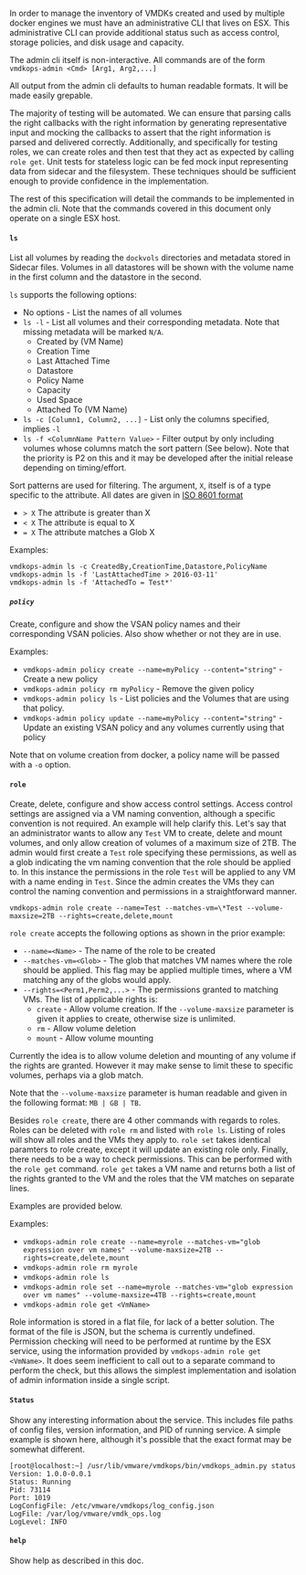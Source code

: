 In order to manage the inventory of VMDKs created and used by multiple docker engines we must have
an administrative CLI that lives on ESX. This administrative CLI can provide additional status such
as access control, storage policies, and disk usage and capacity.

The admin cli itself is non-interactive. All commands are of the form `vmdkops-admin <Cmd> [Arg1, Arg2,...]`

All output from the admin cli defaults to human readable formats. It will be made easily grepable.

The majority of testing will be automated. We can ensure that parsing calls the right callbacks with
the right information by generating representative input and mocking the callbacks to assert that
the right information is parsed and delivered correctly. Additionally, and specifically for testing
roles, we can create roles and then test that they act as expected by calling `role get`. Unit
tests for stateless logic can be fed mock input representing data from sidecar and the filesystem.
These techniques should be sufficient enough to provide confidence in the implementation.

The rest of this specification will detail the commands to be implemented in the admin cli. Note
that the commands covered in this document only operate on a single ESX host.

#### `ls`
List all volumes by reading the `dockvols` directories and metadata stored in Sidecar files.
Volumes in all datastores will be shown with the volume name in the first column and the datastore
in the second.

`ls` supports the following options:
  * No options - List the names of all volumes
  * `ls -l` - List all volumes and their corresponding metadata. Note that missing metadata will be
    marked `N/A`.
    * Created by (VM Name)
    * Creation Time
    * Last Attached Time
    * Datastore
    * Policy Name
    * Capacity
    * Used Space
    * Attached To (VM Name)
  * `ls -c [Column1, Column2, ...]` - List only the columns specified, implies `-l`
  * `ls -f <ColumnName Pattern Value>` - Filter output by only including volumes whose columns match the
                                         sort pattern (See below). Note that the priority is P2 on
                                         this and it may be developed after the initial release
                                         depending on timing/effort.

Sort patterns are used for filtering. The argument, `X`, itself is of a type specific to the attribute. All dates are given in [ISO 8601 format](https://en.wikipedia.org/wiki/ISO_8601)

 * `> X` The attribute is greater than X
 * `< X` The attribute is equal to X
 * `= X` The attribute matches a Glob X

Examples:
```
vmdkops-admin ls -c CreatedBy,CreationTime,Datastore,PolicyName
vmdkops-admin ls -f 'LastAttachedTime > 2016-03-11'
vmdkops-admin ls -f 'AttachedTo = Test*'
```

##### `policy`
Create, configure and show the VSAN policy names and their corresponding VSAN policies. Also show whether or not they are in use.


Examples:
 * `vmdkops-admin policy create --name=myPolicy --content="string"` - Create a new policy
 * `vmdkops-admin policy rm myPolicy` - Remove the given policy
 * `vmdkops-admin policy ls` - List policies and the Volumes that are using that policy.
 * `vmdkops-admin policy update --name=myPolicy --content="string"` - Update an existing VSAN policy and
   any volumes currently using that policy

Note that on volume creation from docker, a policy name will be passed with a `-o` option.

#### `role`
Create, delete, configure and show access control settings. Access control settings are assigned via a
VM naming convention, although a specific convention is not required. An example will help clarify
this. Let's say that an administrator wants to allow any `Test` VM to create, delete and mount
volumes, and only allow creation of volumes of a maximum size of 2TB. The admin would first create a
`Test` role specifying these permissions, as well as a glob indicating the vm naming convention that
the role should be applied to. In this instance the permissions in the role `Test` will be applied to any VM with a
name ending in `Test`. Since the admin creates the VMs they can control the naming convention and
permissions in a straightforward manner.

`vmdkops-admin role create --name=Test --matches-vm=\*Test --volume-maxsize=2TB --rights=create,delete,mount`

`role create` accepts the following options as shown in the prior example:
 * `--name=<Name>` - The name of the role to be created
 * `--matches-vm=<Glob>` - The glob that matches VM names where the role should be applied. This
                           flag may be applied multiple times, where a VM matching any of the globs would
                           apply.
 * `--rights=<Perm1,Perm2,...>` - The permissions granted to matching VMs. The list of applicable rights is:
   * `create` - Allow volume creation. If the `--volume-maxsize` parameter is given it applies to create, otherwise size is unlimited.
   * `rm` - Allow volume deletion
   * `mount` - Allow volume mounting

Currently the idea is to allow volume deletion and mounting of any volume if the rights are granted.
However it may make sense to limit these to specific volumes, perhaps via a glob match.

Note that the `--volume-maxsize` parameter is human readable and given in the following format: `MB | GB | TB`.

Besides `role create`, there are 4 other commands with regards to roles. Roles can be deleted with
`role rm` and listed with `role ls`. Listing of roles will show all roles and the VMs they apply
to. `role set` takes identical paramters to role create, except it will update an existing role
only. Finally, there needs to be a way to check permissions. This can be performed with the `role
get` command. `role get` takes a VM name and returns both a list of the rights granted to the VM and
the roles that the VM matches on separate lines.

Examples are provided below.

Examples:
 * `vmdkops-admin role create --name=myrole --matches-vm="glob expression over vm names" --volume-maxsize=2TB --rights=create,delete,mount`
 * `vmdkops-admin role rm myrole`
 * `vmdkops-admin role ls`
 * `vmdkops-admin role set --name=myrole --matches-vm="glob expression over vm names" --volume-maxsize=4TB --rights=create,mount`
 * `vmdkops-admin role get <VmName>`

Role information is stored in a flat file, for lack of a better solution. The format of the file
is JSON, but the schema is currently undefined. Permission checking will need to be performed at
runtime by the ESX service, using the information provided by `vmdkops-admin role get <VmName>`. It
does seem inefficient to call out to a separate command to perform the check, but this allows the
simplest implementation and isolation of admin information inside a single script.

#### `Status`
Show any interesting information about the service. This includes file paths of config files, version
information, and PID of running service. A simple example is shown here, although it's possible
that the exact format may be somewhat different.

```
[root@localhost:~] /usr/lib/vmware/vmdkops/bin/vmdkops_admin.py status
Version: 1.0.0-0.0.1
Status: Running
Pid: 73114
Port: 1019
LogConfigFile: /etc/vmware/vmdkops/log_config.json
LogFile: /var/log/vmware/vmdk_ops.log
LogLevel: INFO
```

#### `help`
Show help as described in this doc.
